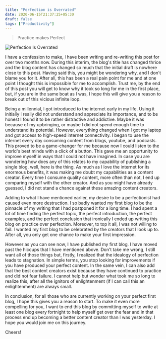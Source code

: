 ```yaml
---
title: "Perfection is Overrated"
date: 2020-06-15T21:37:25+05:30
draft: false
tags: ["Productivity"]
---
```


> Practice makes Perfect

![Perfection Is Overrated](/images/PerfectionIsOverrated.jpg)

I have a confession to make, I have been writing and re-writing this post for over two months now. During this interim, the blog's title has changed thrice and the blog content has changed so much that the initial draft is nowhere close to this post. Having said this, you might be wondering why, and I don't blame you for it. After all, this has been a real pain point for me and at one point I thought this is impossible for me to accomplish. Trust me, by the end of this post you will get to know why it took so long for me in the first place, but, if you are in the same boat as I was, I hope this will give you a reason to break out of this vicious infinite loop. 

Being a millennial, I got introduced to the internet early in my life. Using it initially I really did not understand and appreciate its importance, and to be honest I found it to be rather distractive and addictive. Maybe it was because of my upbringing, or maybe I did not spend enough time to understand its potential. However, everything changed when I got my laptop and got access to high-speed internet connectivity. I began to use the internet every day consuming content from blogs, youtube, and podcasts. This proved to be a game-changer for me because now I could listen to the world's best minds with a click of a button. This gave me an opportunity to improve myself in ways that I could not have imagined. In case you are wondering how does any of this relates to my capability of publishing a single blog, well, here is the thing. As much as I love the internet for its enormous benefits, it was making me doubt my capabilities as a content creator. Every time I consume quality content, more often than not, I end up comparing myself with the other creator. And as you might have already guessed, I did not stand a chance against these amazing content creators. 

Adding to what I have mentioned earlier, my desire to be a perfectionist had caused even more destruction. I so badly wanted my first blog to be the pinnacle of my writing that I had postponed it for a long time. I had spent a lot of time finding the perfect topic, the perfect introduction, the perfect examples, and the perfect conclusion that ironically I ended up writing this blog on practice over perfection. Moreover, to top it all, I was not willing to fail. I wanted my first blog to be celebrated by the creators that I look up to. After all, you only get one chance to make your first impression. 

However as you can see now, I have published my first blog. I have moved past the hiccups that I have mentioned above. Don't take me wrong, I still want all of those things but, firstly, I realized that the idealogy of perfection leads to stagnation. In simple terms, you stop looking for improvements if you have produced your perfect content. In the same vein, I can also add that the best content creators exist because they have continued to practice and did not fear failure. I cannot help but wonder what took me so long to realize this, after all the ignitors of enlightenment (if I can call this an enlightenment) are always small.  

In conclusion, for all those who are currently working on your perfect first blog, I hope this gives you a reason to start. To make it even more compelling for you, I want to end this blog by committing myself to write at least one blog every fortnight to help myself get over the fear and in that process end up becoming a better content creator than I was yesterday. I hope you would join me on this journey. 

Cheers!
